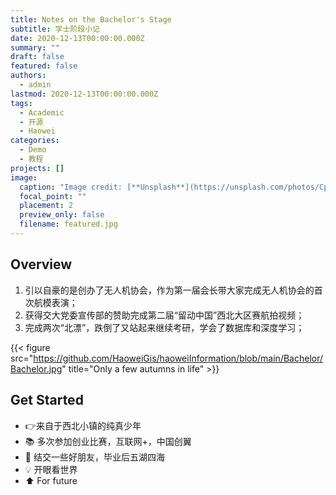 ```yaml
---
title: Notes on the Bachelor's Stage
subtitle: 学士阶段小记
date: 2020-12-13T00:00:00.000Z
summary: ""
draft: false
featured: false
authors:
  - admin
lastmod: 2020-12-13T00:00:00.000Z
tags:
  - Academic
  - 开源
  - Haowei
categories:
  - Demo
  - 教程
projects: []
image:
  caption: "Image credit: [**Unsplash**](https://unsplash.com/photos/CpkOjOcXdUY)"
  focal_point: ""
  placement: 2
  preview_only: false
  filename: featured.jpg
---
```

## Overview

1. 引以自豪的是创办了无人机协会，作为第一届会长带大家完成无人机协会的首次航模表演；
2. 获得交大党委宣传部的赞助完成第二届“留动中国”西北大区赛航拍视频；
3. 完成两次“北漂”，跌倒了又站起来继续考研，学会了数据库和深度学习；

{{< figure src="https://github.com/HaoweiGis/haoweiInformation/blob/main/Bachelor/Bachelor.jpg" title="Only a few autumns in life" >}}

## Get Started

* 👉来自于西北小镇的纯真少年
* 📚 多次参加创业比赛，互联网+，中国创翼
* 💬 结交一些好朋友，毕业后五湖四海[](https://discord.gg/z8wNYzb)
* 💡 [](https://github.com/wowchemy/wowchemy-hugo-modules/issues)开眼看世界
* ⬆️ For future
